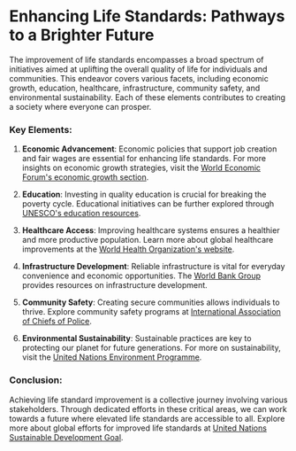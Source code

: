 # Enhancing Life Standards: Pathways to a Brighter Future

The improvement of life standards encompasses a broad spectrum of initiatives aimed at uplifting the overall quality of life for individuals and communities. This endeavor covers various facets, including economic growth, education, healthcare, infrastructure, community safety, and environmental sustainability. Each of these elements contributes to creating a society where everyone can prosper.

### Key Elements:

1. **Economic Advancement**: Economic policies that support job creation and fair wages are essential for enhancing life standards. For more insights on economic growth strategies, visit the [World Economic Forum's economic growth section](https://www.weforum.org/agenda/archive/economic-growth/).

2. **Education**: Investing in quality education is crucial for breaking the poverty cycle. Educational initiatives can be further explored through [UNESCO's education resources](https://en.unesco.org/themes/education).

3. **Healthcare Access**: Improving healthcare systems ensures a healthier and more productive population. Learn more about global healthcare improvements at the [World Health Organization's website](https://www.who.int/).

4. **Infrastructure Development**: Reliable infrastructure is vital for everyday convenience and economic opportunities. The [World Bank Group](https://www.worldbank.org/en/topic/infrastructure) provides resources on infrastructure development.

5. **Community Safety**: Creating secure communities allows individuals to thrive. Explore community safety programs at [International Association of Chiefs of Police](https://www.theiacp.org/).

6. **Environmental Sustainability**: Sustainable practices are key to protecting our planet for future generations. For more on sustainability, visit the [United Nations Environment Programme](https://www.unep.org/).

### Conclusion:

Achieving life standard improvement is a collective journey involving various stakeholders. Through dedicated efforts in these critical areas, we can work towards a future where elevated life standards are accessible to all. Explore more about global efforts for improved life standards at [United Nations Sustainable Development Goal](https://sdgs.un.org/goals).
